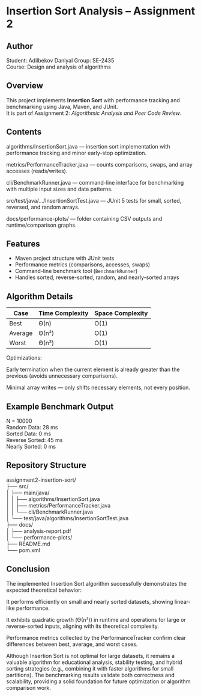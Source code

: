 # Insertion Sort Analysis – Assignment 2

## Author
Student: Adilbekov Daniyal
Group: SE-2435  
Course: Design and analysis of algorithms

## Overview
This project implements **Insertion Sort** with performance tracking and benchmarking using Java, Maven, and JUnit.  
It is part of Assignment 2: *Algorithmic Analysis and Peer Code Review*.

## Contents
algorithms/InsertionSort.java — insertion sort implementation with performance tracking and minor early-stop optimization.<br>

metrics/PerformanceTracker.java — counts comparisons, swaps, and array accesses (reads/writes).<br>

cli/BenchmarkRunner.java — command-line interface for benchmarking with multiple input sizes and data patterns.<br>

src/test/java/.../InsertionSortTest.java — JUnit 5 tests for small, sorted, reversed, and random arrays.<br>

docs/performance-plots/ — folder containing CSV outputs and runtime/comparison graphs.<br>

## Features
- Maven project structure with JUnit tests
- Performance metrics (comparisons, accesses, swaps)
- Command-line benchmark tool (`BenchmarkRunner`)
- Handles sorted, reverse-sorted, random, and nearly-sorted arrays

## Algorithm Details

| Case | Time Complexity | Space Complexity |
|------|------------------|------------------|
| Best | Θ(n) | O(1) |
| Average | Θ(n²) | O(1) |
| Worst | Θ(n²) | O(1) |

Optimizations:<br>

Early termination when the current element is already greater than the previous (avoids unnecessary comparisons).<br>

Minimal array writes — only shifts necessary elements, not every position.<br>

## Example Benchmark Output

N = 10000 <br>
Random Data: 28 ms <br>
Sorted Data: 0 ms<br>
Reverse Sorted: 45 ms<br>
Nearly Sorted: 0 ms<br>


## Repository Structure
assignment2-insertion-sort/<br>
├── src/<br>
│ ├── main/java/<br>
│ │ ├── algorithms/InsertionSort.java<br>
│ │ ├── metrics/PerformanceTracker.java<br>
│ │ └── cli/BenchmarkRunner.java<br>
│ └── test/java/algorithms/InsertionSortTest.java<br>
├── docs/<br>
│ ├── analysis-report.pdf<br>
│ └── performance-plots/<br>
├── README.md<br>
└── pom.xml<br>

## Conclusion

The implemented Insertion Sort algorithm successfully demonstrates the expected theoretical behavior:<br>

It performs efficiently on small and nearly sorted datasets, showing linear-like performance.<br>

It exhibits quadratic growth (Θ(n²)) in runtime and operations for large or reverse-sorted inputs, aligning with its theoretical complexity.<br>

Performance metrics collected by the PerformanceTracker confirm clear differences between best, average, and worst cases.<br>

Although Insertion Sort is not optimal for large datasets, it remains a valuable algorithm for educational analysis, stability testing, and hybrid sorting strategies (e.g., combining it with faster algorithms for small partitions).
The benchmarking results validate both correctness and scalability, providing a solid foundation for future optimization or algorithm comparison work.
